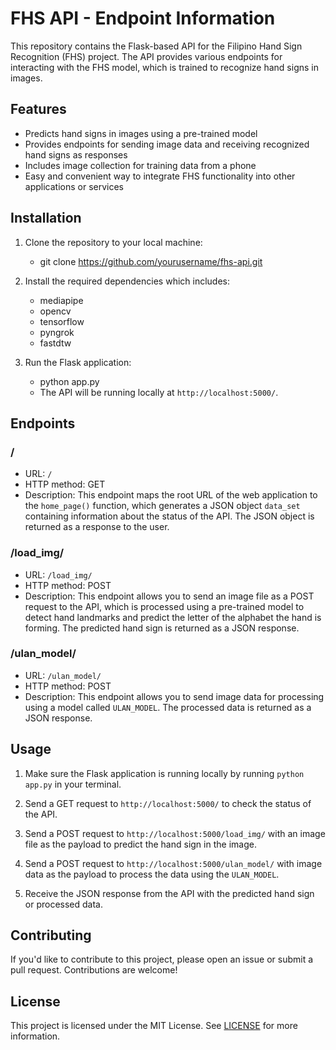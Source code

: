 # FHS API - Endpoint Information

This repository contains the Flask-based API for the Filipino Hand Sign Recognition (FHS) project. The API provides various endpoints for interacting with the FHS model, which is trained to recognize hand signs in images.

## Features

- Predicts hand signs in images using a pre-trained model
- Provides endpoints for sending image data and receiving recognized hand signs as responses
- Includes image collection for training data from a phone
- Easy and convenient way to integrate FHS functionality into other applications or services

## Installation

1. Clone the repository to your local machine:
   - git clone https://github.com/yourusername/fhs-api.git
2. Install the required dependencies which includes:

   - mediapipe
   - opencv
   - tensorflow
   - pyngrok
   - fastdtw

3. Run the Flask application:
   - python app.py
   - The API will be running locally at `http://localhost:5000/`.

## Endpoints

### /

- URL: `/`
- HTTP method: GET
- Description: This endpoint maps the root URL of the web application to the `home_page()` function, which generates a JSON object `data_set` containing information about the status of the API. The JSON object is returned as a response to the user.

### /load_img/

- URL: `/load_img/`
- HTTP method: POST
- Description: This endpoint allows you to send an image file as a POST request to the API, which is processed using a pre-trained model to detect hand landmarks and predict the letter of the alphabet the hand is forming. The predicted hand sign is returned as a JSON response.

### /ulan_model/

- URL: `/ulan_model/`
- HTTP method: POST
- Description: This endpoint allows you to send image data for processing using a model called `ULAN_MODEL`. The processed data is returned as a JSON response.

## Usage

1. Make sure the Flask application is running locally by running `python app.py` in your terminal.

2. Send a GET request to `http://localhost:5000/` to check the status of the API.

3. Send a POST request to `http://localhost:5000/load_img/` with an image file as the payload to predict the hand sign in the image.

4. Send a POST request to `http://localhost:5000/ulan_model/` with image data as the payload to process the data using the `ULAN_MODEL`.

5. Receive the JSON response from the API with the predicted hand sign or processed data.

## Contributing

If you'd like to contribute to this project, please open an issue or submit a pull request. Contributions are welcome!

## License

This project is licensed under the MIT License. See [LICENSE](LICENSE) for more information.
